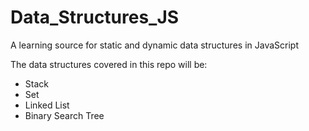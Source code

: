 # Data_Structures_JS
A learning source for static and dynamic data structures in JavaScript

The data structures covered in this repo will be:

- Stack
- Set
- Linked List
- Binary Search Tree
